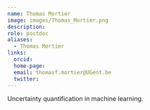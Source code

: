 ```yaml
---
name: Thomas Mortier
image: images/Thomas_Mortier.png
description:
role: postdoc
aliases:
  - Thomas Mortier
links:
  orcid: 
  home-page: 
  email: thomasf.mortier@UGent.be
  twitter: 
---
```


Uncertainty quantification in machine learning. 
